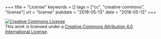 +++
title = "License"
keywords = []
tags = ["cc", "creative commons", "license"]
url = "license"
pubdate = "2018-05-13"
date = "2018-05-13"
+++

<a rel="license" href="http://creativecommons.org/licenses/by/4.0/"><img alt="Creative Commons License" style="border-width:0" src="https://i.creativecommons.org/l/by/4.0/80x15.png" /></a><br />This work is licensed under a <a rel="license" href="http://creativecommons.org/licenses/by/4.0/">Creative Commons Attribution 4.0 International License</a>.
